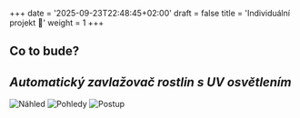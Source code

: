 +++
date = '2025-09-23T22:48:45+02:00'
draft = false
title = 'Individuální projekt 🔩'
weight = 1
+++

 ## Co to bude?
## ***Automatický zavlažovač rostlin s UV osvětlením***



![Náhled](/images/náhled.jpg)
![Pohledy](/images/pohledy.jpg)
![Postup](/images/postup.jpg)
